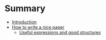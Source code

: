 # Summary

* [Introduction](README.md)
* [How to write a nice paper](chapter1.md)
  * [Useful expressions and good structures](chapter1/useful-expressions-and-good-structures.md)

